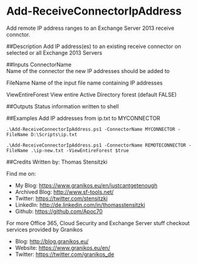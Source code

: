 # Add-ReceiveConnectorIpAddress
Add remote IP address ranges to an Exchange Server 2013 receive connctor.

##Description
Add IP address(es) to an existing receive connector on selected or all Exchange 2013 Servers

##Inputs
ConnectorName  
Name of the connector the new IP addresses should be added to  

FileName
Name of the input file name containing IP addresses

ViewEntireForest
View entire Active Directory forest (default FALSE)

##Outputs
Status information written to shell

##Examples
Add IP addresses from ip.txt to MYCONNECTOR
```
.\Add-ReceiveConnectorIpAddress.ps1 -ConnectorName MYCONNECTOR -FileName D:\Scripts\ip.txt
```

```
.\Add-ReceiveConnectorIpAddress.ps1 -ConnectorName REMOTECONNECTOR -FileName .\ip-new.txt -ViewEntireForest $true
```


##Credits
Written by: Thomas Stensitzki

Find me on:

* My Blog: https://www.granikos.eu/en/justcantgetenough
* Archived Blog:	http://www.sf-tools.net/
* Twitter:	https://twitter.com/stensitzki
* LinkedIn:	http://de.linkedin.com/in/thomasstensitzki
* Github:	https://github.com/Apoc70

For more Office 365, Cloud Security and Exchange Server stuff checkout services provided by Granikos

* Blog:     http://blog.granikos.eu/
* Website:	https://www.granikos.eu/en/
* Twitter:	https://twitter.com/granikos_de
